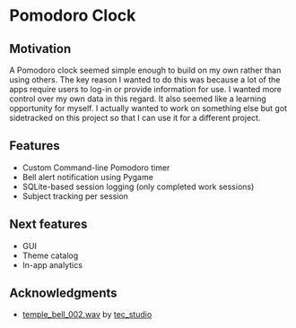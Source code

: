 # Pomodoro Clock

## Motivation 
A Pomodoro clock seemed simple enough to build on my own rather than using others. The key reason I wanted to do this was because a lot of the apps require users to log-in or provide information for use. I wanted more control over my own data in this regard. It also seemed like a learning opportunity for myself. I actually wanted to work on something else but got sidetracked on this project so that I can use it for a different project.

## Features
- Custom Command-line Pomodoro timer
- Bell alert notification using Pygame
- SQLite-based session logging (only completed work sessions)
- Subject tracking per session

## Next features
- GUI
- Theme catalog
- In-app analytics


## Acknowledgments 
- [temple_bell_002.wav](https://freesound.org/people/tec_studio/sounds/668647/) by [tec_studio](https://freesound.org/people/tec_studio/)